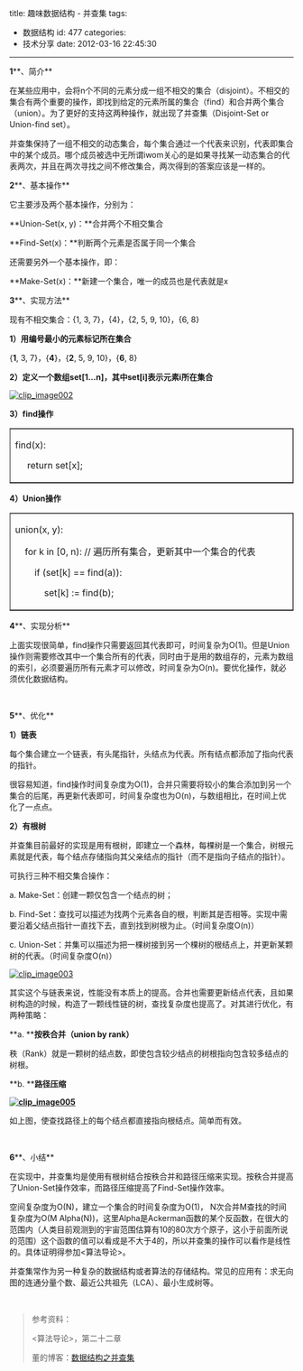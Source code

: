 title: 趣味数据结构 - 并查集
tags:
  - 数据结构
id: 477
categories:
  - 技术分享
date: 2012-03-16 22:45:30
---

**1****、简介**

在某些应用中，会将n个不同的元素分成一组不相交的集合（disjoint）。不相交的集合有两个重要的操作，即找到给定的元素所属的集合（find）和合并两个集合（union）。为了更好的支持这两种操作，就出现了并查集（Disjoint-Set or Union-find set）。
  <!--more-->

并查集保持了一组不相交的动态集合，每个集合通过一个代表来识别，代表即集合中的某个成员。哪个成员被选中无所谓iwom关心的是如果寻找某一动态集合的代表两次，并且在两次寻找之间不修改集合，两次得到的答案应该是一样的。

**2****、基本操作**

它主要涉及两个基本操作，分别为：

**Union-Set(x, y)：**合并两个不相交集合

**Find-Set(x)：**判断两个元素是否属于同一个集合

还需要另外一个基本操作，即：

**Make-Set(x)：**新建一个集合，唯一的成员也是代表就是x

**3****、实现方法**

现有不相交集合：{1, 3, 7}，{4}，{2, 5, 9, 10}，{6, 8}

**1）用编号最小的元素标记所在集合**

{**1**, 3, 7}，{**4**}，{**2**, 5, 9, 10}，{**6**, 8}

**2）定义一个数组set[1...n]，其中set[i]表示元素i所在集合**

[![clip_image002](/images/2012/03/clip_image002_thumb.jpg "clip_image002")](/images/2012/03/clip_image002.jpg)

**3）find操作**    <table border="1" cellspacing="0" cellpadding="0"><tbody>       <tr>         <td valign="top" width="568">           <p>find(x):

&#160;&#160;&#160;&#160; return set[x];
         </td>       </tr>     </tbody></table> </p>  

**4）Union操作**    <table border="1" cellspacing="0" cellpadding="0"><tbody>       <tr>         <td valign="top" width="568">           <p>union(x, y):

&#160;&#160;&#160; for k in [0, n): // 遍历所有集合，更新其中一个集合的代表

&#160;&#160;&#160;&#160;&#160;&#160;&#160; if (set[k] == find(a)):

&#160;&#160;&#160;&#160;&#160;&#160;&#160;&#160;&#160;&#160;&#160; set[k] := find(b);
         </td>       </tr>     </tbody></table> </p>  

**4****、实现分析**

上面实现很简单，find操作只需要返回其代表即可，时间复杂为O(1)。但是Union操作则需要修改其中一个集合所有的代表，同时由于是用的数组存的，元素为数组的索引，必须要遍历所有元素才可以修改，时间复杂为O(n)。要优化操作，就必须优化数据结构。

&#160;

**5****、优化**

**1）链表**

每个集合建立一个链表，有头尾指针，头结点为代表。所有结点都添加了指向代表的指针。

很容易知道，find操作时间复杂度为O(1)，合并只需要将较小的集合添加到另一个集合的后尾，再更新代表即可，时间复杂度也为O(n)，与数组相比，在时间上优化了一点点。

**2）有根树**

并查集目前最好的实现是用有根树，即建立一个森林，每棵树是一个集合，树根元素就是代表，每个结点存储指向其父亲结点的指针（而不是指向子结点的指针）。

可执行三种不相交集合操作：

a. Make-Set：创建一颗仅包含一个结点的树；

b. Find-Set：查找可以描述为找两个元素各自的根，判断其是否相等。实现中需要沿着父结点指针一直找下去，直到找到树根为止。（时间复杂度O(n)）

c. Union-Set：并集可以描述为把一棵树接到另一个棵树的根结点上，并更新某颗树的代表。（时间复杂度O(n)）

[![clip_image003](/images/2012/03/clip_image003_thumb.jpg "clip_image003")](/images/2012/03/clip_image003.jpg)

其实这个与链表来说，性能没有本质上的提高。合并也需要更新结点代表，且如果树构造的时候，构造了一颗线性链的树，查找复杂度也提高了。对其进行优化，有两种策略：

**a. ****按秩合并（union by rank）**

秩（Rank）就是一颗树的结点数，即使包含较少结点的树根指向包含较多结点的树根。

**b. ****路径压缩**

**[![clip_image005](/images/2012/03/clip_image005_thumb.jpg "clip_image005")](/images/2012/03/clip_image005.jpg)**

如上图，使查找路径上的每个结点都直接指向根结点。简单而有效。

&#160;

**6****、小结**

在实现中，并查集均是使用有根树结合按秩合并和路径压缩来实现。按秩合并提高了Union-Set操作效率，而路径压缩提高了Find-Set操作效率。

空间复杂度为O(N)，建立一个集合的时间复杂度为O(1)， N次合并M查找的时间复杂度为O(M Alpha(N))，这里Alpha是Ackerman函数的某个反函数，在很大的范围内（人类目前观测到的宇宙范围估算有10的80次方个原子，这小于前面所说的范围）这个函数的值可以看成是不大于4的，所以并查集的操作可以看作是线性的。具体证明得参加&lt;算法导论&gt;。

并查集常作为另一种复杂的数据结构或者算法的存储结构。常见的应用有：求无向图的连通分量个数、最近公共祖先（LCA）、最小生成树等。

&#160;
  > 参考资料：
> 
> &lt;算法导论&gt;，第二十二章
> 
> 董的博客：[数据结构之并查集](http://dongxicheng.org/structure/union-find-set/)
